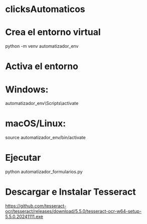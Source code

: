 # clicksAutomaticos
# Crea el entorno virtual
python -m venv automatizador_env

# Activa el entorno
# Windows:
automatizador_env\Scripts\activate
# macOS/Linux:
source automatizador_env/bin/activate

# Ejecutar
python automatizador_formularios.py

# Descargar e Instalar Tesseract
https://github.com/tesseract-ocr/tesseract/releases/download/5.5.0/tesseract-ocr-w64-setup-5.5.0.20241111.exe

